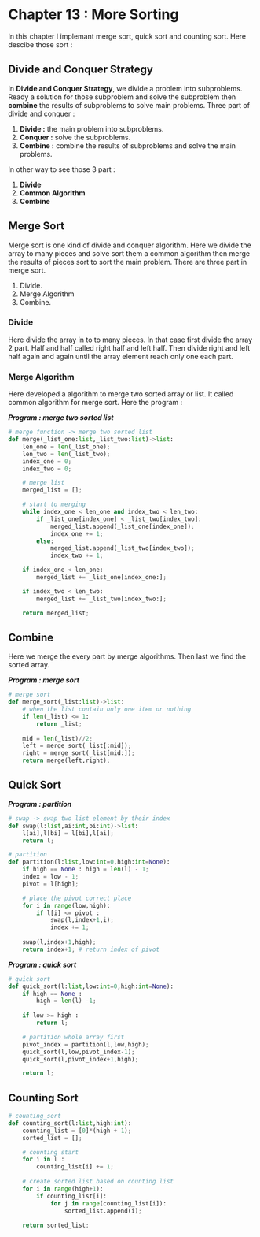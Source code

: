 Chapter 13 : More Sorting
=========================
In this chapter I implemant merge sort, quick sort and counting sort. Here descibe those sort : 

## Divide and Conquer Strategy
In **Divide and Conquer Strategy**, we divide a problem into subproblems. Ready a solution for those subproblem and solve the subproblem then **combine** the results of subproblems to solve main problems. Three part of divide and conquer : 

1. **Divide :** the main problem into subproblems.
1. **Conquer :** solve the subproblems.
1. **Combine :** combine the results of subproblems and solve the main problems.

In other way to see those 3 part :

1. **Divide**
1. **Common Algorithm**
1. **Combine**

## Merge Sort
Merge sort is one kind of divide and conquer algorithm. Here we divide the array to many pieces and solve sort them a common algorithm then merge the results of pieces sort to sort the main problem. There are three part in merge sort.

1. Divide.
1. Merge Algorithm
1. Combine.

### Divide 
Here divide the array in to to many pieces. In that case first divide the array 2 part. Half and half called right half and left half. Then divide right and left half again and again until the array element reach only one each part.

### Merge Algorithm
Here developed a algorithm to merge two sorted array or list. It called common algorithm for merge sort. Here the program : 

***Program : merge two sorted list***
```python
# merge function -> merge two sorted list
def merge(_list_one:list,_list_two:list)->list:
    len_one = len(_list_one);
    len_two = len(_list_two);
    index_one = 0;
    index_two = 0;

    # merge list
    merged_list = [];

    # start to merging
    while index_one < len_one and index_two < len_two:
        if _list_one[index_one] < _list_two[index_two]:
            merged_list.append(_list_one[index_one]);
            index_one += 1;
        else:
            merged_list.append(_list_two[index_two]);
            index_two += 1;

    if index_one < len_one:
        merged_list += _list_one[index_one:];

    if index_two < len_two:
        merged_list += _list_two[index_two:];

    return merged_list;
```
## Combine
Here we merge the every part by merge algorithms. Then last we find the sorted array.

***Program : merge sort***
```python
# merge sort
def merge_sort(_list:list)->list:
    # when the list contain only one item or nothing
    if len(_list) <= 1:
        return _list;
    
    mid = len(_list)//2;
    left = merge_sort(_list[:mid]);
    right = merge_sort(_list[mid:]);
    return merge(left,right);
```

## Quick Sort 

***Program : partition***
```python
# swap -> swap two list element by their index
def swap(l:list,ai:int,bi:int)->list:
    l[ai],l[bi] = l[bi],l[ai];
    return l;

# partition
def partition(l:list,low:int=0,high:int=None):
    if high == None : high = len(l) - 1;
    index = low - 1;
    pivot = l[high];

    # place the pivot correct place
    for i in range(low,high):
        if l[i] <= pivot :
            swap(l,index+1,i);
            index += 1;
    
    swap(l,index+1,high);
    return index+1; # return index of pivot

```

***Program : quick sort***
```python
# quick sort
def quick_sort(l:list,low:int=0,high:int=None):
    if high == None :
        high = len(l) -1;
    
    if low >= high : 
        return l;

    # partition whole array first
    pivot_index = partition(l,low,high);
    quick_sort(l,low,pivot_index-1);
    quick_sort(l,pivot_index+1,high);

    return l;
```

## Counting Sort

```python
# counting_sort
def counting_sort(l:list,high:int):
    counting_list = [0]*(high + 1);
    sorted_list = [];

    # counting start 
    for i in l : 
        counting_list[i] += 1;
    
    # create sorted list based on counting list
    for i in range(high+1):
        if counting_list[i]: 
            for j in range(counting_list[i]):
                sorted_list.append(i);
    
    return sorted_list;
```